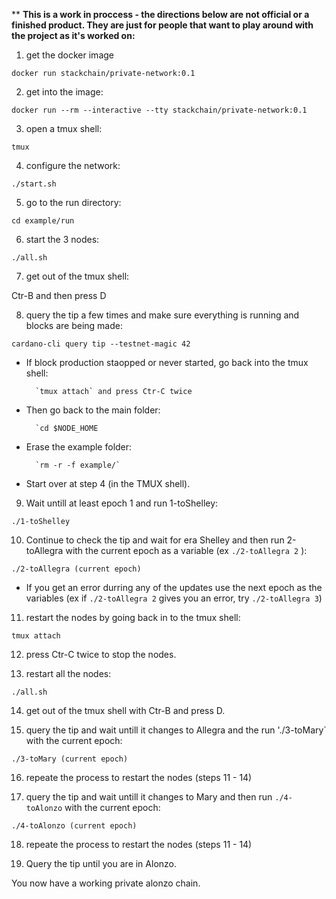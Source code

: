 ** <b>This is a work in proccess - the directions below are not official or a finished product. They are just for people that want to play around with the project as it's worked on:</b>


1) get the docker image

`docker run stackchain/private-network:0.1`

2) get into the image:

`docker run --rm --interactive --tty stackchain/private-network:0.1`

3) open a tmux shell:

`tmux`

4) configure the network:

`./start.sh`

5) go to the run directory:

`cd example/run`

6) start the 3 nodes:

`./all.sh`

7) get out of the tmux shell:

Ctr-B and then press D 

8) query the tip a few times and make sure everything is running and blocks are being made:

`cardano-cli query tip --testnet-magic 42`

* If block production staopped or never started, go back into the tmux shell:
		
		`tmux attach` and press Ctr-C twice 

* Then go back to the main folder:

		`cd $NODE_HOME

* Erase the example folder:

		`rm -r -f example/`

* Start over at step 4 (in the TMUX shell).
		
9) Wait untill at least epoch 1 and run 1-toShelley:

`./1-toShelley` 

10) Continue to check the tip and wait for era Shelley and then run 2-toAllegra with the current epoch as a variable (ex `./2-toAllegra 2` ): 

`./2-toAllegra (current epoch)` 

* If you get an error durring any of the updates use the next epoch as the variables (ex if `./2-toAllegra 2` gives you an error, try `./2-toAllegra 3`) 
		
11) restart the nodes by going back in to the tmux shell:

`tmux attach`

12) press Ctr-C twice to stop the nodes.

13) restart all the nodes:

`./all.sh`

14) get out of the tmux shell with Ctr-B and press D.

15)  query the tip and wait untill it changes to Allegra and the run './3-toMary` with the current epoch:

`./3-toMary (current epoch)`

16) repeate the process to restart the nodes (steps 11 - 14) 

17) query the tip and wait untill it changes to Mary and then run `./4-toAlonzo` with the current epoch:

`./4-toAlonzo (current epoch)`

18) repeate the process to restart the nodes (steps 11 - 14) 

19) Query the tip until you are in Alonzo. 

You now have a working private alonzo chain.


